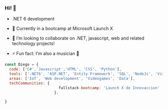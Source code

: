 ### Hi! 👋 

- .NET 6 development
- 🌱 Currently in a bootcamp at Microsoft Launch X
- 👯 I’m looking to collaborate on .NET, javascript, web and related technology projects! 

- ⚡ Fun fact: I'm also a musician 🤘

```js
const Diego = {
  code: ['C#','Javascript','HTML', 'CSS', 'Python'], 
  tools: ['.NET6', 'ASP.NET', 'Entity Framework', 'SQL', 'NodeJs', 'Visual Studio 2019', 'VSCode', 'Unity'],
  areas: ['IoT', 'Web development', 'Videogames', 'Data'],
  techCommunities: {
                        fullstack-bootcamp: 'Launch X de Innovaccion'
                      },
  
}
```



